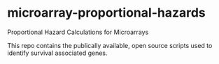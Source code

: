 # microarray-proportional-hazards
Proportional Hazard Calculations for Microarrays

This repo contains the publically available, open source scripts used to identify survival associated genes.
